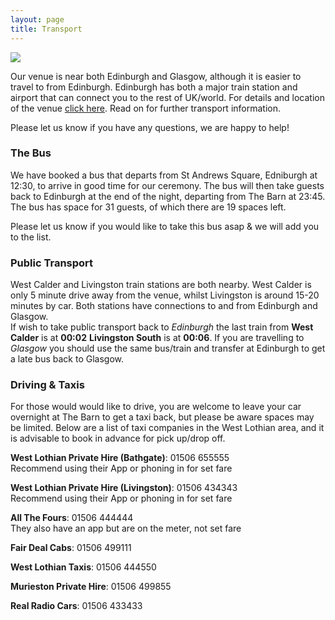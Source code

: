 ```yaml
---
layout: page
title: Transport
---
```


<a href="https://lh3.googleusercontent.com/tgGTI5ENL_tDQRi4vmQfQOTL3PoC87zLCCU6cP_1ZGEjB3NC19ND5yAB2CsG133iOPJ5bQ1zllY1e_f2RQxTk7oX3wtU4aaN3Lm0qXdz-EtSeI_1pm-bh29Q2htWpD-1jMY3qas_BA=w2400?source=screenshot.guru"> <img src="https://lh3.googleusercontent.com/tgGTI5ENL_tDQRi4vmQfQOTL3PoC87zLCCU6cP_1ZGEjB3NC19ND5yAB2CsG133iOPJ5bQ1zllY1e_f2RQxTk7oX3wtU4aaN3Lm0qXdz-EtSeI_1pm-bh29Q2htWpD-1jMY3qas_BA=w600-h315-p-k" /> </a>

Our venue is near both Edinburgh and Glasgow, although it is easier to travel to from Edinburgh. Edinburgh has both a major train station and airport that can connect you to the rest of UK/world. For details and location of the venue [click here](venue.md). Read on for further transport information.

Please let us know if you have any questions, we are happy to help!

### The Bus

We have booked a bus that departs from St Andrews Square, Edniburgh at 12:30, to arrive in good time for our ceremony. The bus will then take guests back to Edinburgh at the end of the night, departing from The Barn at 23:45. The bus has space for 31 guests, of which there are 19 spaces left. 

Please let us know if you would like to take this bus asap & we will add you to the list.

### Public Transport

West Calder and Livingston train stations are both nearby. West Calder is only 5 minute drive away from the venue, whilst Livingston is around 15-20 minutes by car. Both stations have connections to and from Edinburgh and Glasgow.<br/> 
If wish to take public transport back to *Edinburgh* the last train from **West Calder** is at **00:02** **Livingston South** is at **00:06**. If you are travelling to *Glasgow* you should use the same bus/train and transfer at Edinburgh to get a late bus back to Glasgow.

### Driving & Taxis

For those would would like to drive, you are welcome to leave your car overnight at The Barn to get a taxi back, but please be aware spaces may be limited. Below are a list of taxi companies in the West Lothian area, and it is advisable to book in advance for pick up/drop off.

**West Lothian Private Hire (Bathgate)**: 01506 655555<br/>
Recommend using their App or phoning in for set fare

**West Lothian Private Hire (Livingston)**: 01506 434343<br/>
Recommend using their App or phoning in for set fare

**All The Fours**: 01506 444444<br/>
They also have an app but are on the meter, not set fare

**Fair Deal Cabs**: 01506 499111

**West Lothian Taxis**: 01506 444550

**Murieston Private Hire**: 01506 499855

**Real Radio Cars**: 01506 433433
